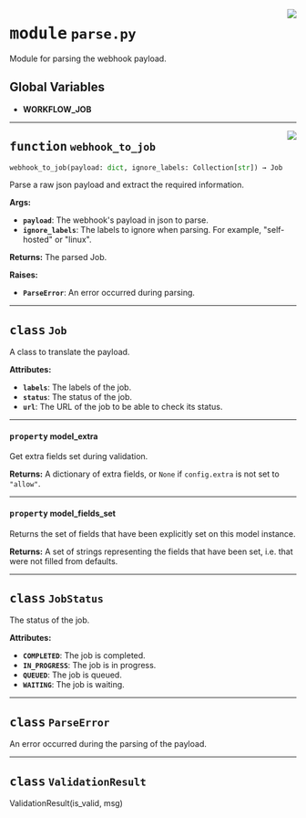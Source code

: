 <!-- markdownlint-disable -->

<a href="../webhook_router/parse.py#L0"><img align="right" style="float:right;" src="https://img.shields.io/badge/-source-cccccc?style=flat-square"></a>

# <kbd>module</kbd> `parse.py`
Module for parsing the webhook payload. 

**Global Variables**
---------------
- **WORKFLOW_JOB**

---

<a href="../webhook_router/parse.py#L52"><img align="right" style="float:right;" src="https://img.shields.io/badge/-source-cccccc?style=flat-square"></a>

## <kbd>function</kbd> `webhook_to_job`

```python
webhook_to_job(payload: dict, ignore_labels: Collection[str]) → Job
```

Parse a raw json payload and extract the required information. 



**Args:**
 
 - <b>`payload`</b>:  The webhook's payload in json to parse. 
 - <b>`ignore_labels`</b>:  The labels to ignore when parsing. For example, "self-hosted" or "linux". 



**Returns:**
 The parsed Job. 



**Raises:**
 
 - <b>`ParseError`</b>:  An error occurred during parsing. 


---

## <kbd>class</kbd> `Job`
A class to translate the payload. 



**Attributes:**
 
 - <b>`labels`</b>:  The labels of the job. 
 - <b>`status`</b>:  The status of the job. 
 - <b>`url`</b>:  The URL of the job to be able to check its status. 


---

#### <kbd>property</kbd> model_extra

Get extra fields set during validation. 



**Returns:**
  A dictionary of extra fields, or `None` if `config.extra` is not set to `"allow"`. 

---

#### <kbd>property</kbd> model_fields_set

Returns the set of fields that have been explicitly set on this model instance. 



**Returns:**
  A set of strings representing the fields that have been set,  i.e. that were not filled from defaults. 




---

## <kbd>class</kbd> `JobStatus`
The status of the job. 



**Attributes:**
 
 - <b>`COMPLETED`</b>:  The job is completed. 
 - <b>`IN_PROGRESS`</b>:  The job is in progress. 
 - <b>`QUEUED`</b>:  The job is queued. 
 - <b>`WAITING`</b>:  The job is waiting. 





---

## <kbd>class</kbd> `ParseError`
An error occurred during the parsing of the payload. 





---

## <kbd>class</kbd> `ValidationResult`
ValidationResult(is_valid, msg) 





